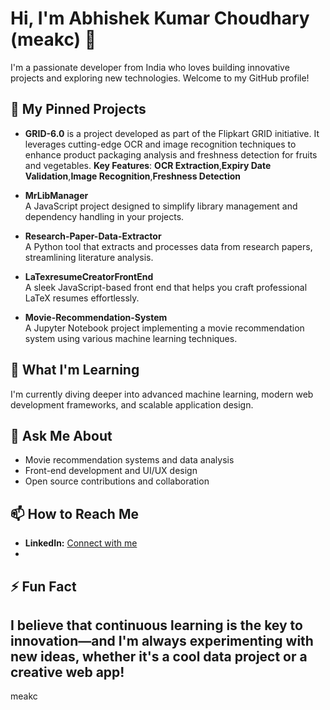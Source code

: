 # Hi, I'm Abhishek Kumar Choudhary (meakc) 👋

I'm a passionate developer from India who loves building innovative projects and exploring new technologies. Welcome to my GitHub profile!

## 🔭 My Pinned Projects


- **GRID-6.0** is a project developed as part of the Flipkart GRID initiative. It leverages cutting-edge OCR and image recognition techniques to enhance product packaging analysis and freshness detection for fruits and vegetables. **Key Features**: **OCR Extraction**,**Expiry Date Validation**,**Image Recognition**,**Freshness Detection**

- **MrLibManager**  
  A JavaScript project designed to simplify library management and dependency handling in your projects.

- **Research-Paper-Data-Extractor**  
  A Python tool that extracts and processes data from research papers, streamlining literature analysis.

- **LaTexresumeCreatorFrontEnd**  
  A sleek JavaScript-based front end that helps you craft professional LaTeX resumes effortlessly.

- **Movie-Recommendation-System**  
  A Jupyter Notebook project implementing a movie recommendation system using various machine learning techniques.
  
## 🌱 What I'm Learning

I'm currently diving deeper into advanced machine learning, modern web development frameworks, and scalable application design.

## 💬 Ask Me About

- Movie recommendation systems and data analysis  
- Front-end development and UI/UX design  
- Open source contributions and collaboration

## 📫 How to Reach Me
- **LinkedIn:** [Connect with me](https://www.linkedin.com/in/meakc)
- 
## ⚡ Fun Fact
I believe that continuous learning is the key to innovation—and I'm always experimenting with new ideas, whether it's a cool data project or a creative web app!
---
meakc
